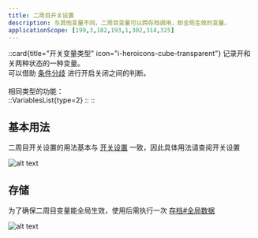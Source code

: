 ```yaml
---
title: 二周目开关设置
description: 与其他变量不同，二周目变量可以跨存档调用，即全局生效的变量。
applicationScope: [199,3,182,193,1,302,314,325]
---
```


::card{title="开关变量类型" icon="i-heroicons-cube-transparent"}
记录开和关两种状态的一种变量。<br>
可以借助 [条件分歧](../logic/conditionalbranch) 进行开启关闭之间的判断。<br><br>
相同类型的功能：<br>
  ::VariablesList{type=2}
  ::
::

## 基本用法

二周目开关设置的用法基本与 [开关设置](/zh_hans/commands/gameprogress/switchs) 一致，因此具体用法请查阅开关设置

![alt text](https://cdn.gcw.wiki/gcw/image/zh_hans/commands/gameprogress/ngswitchs/image.png)

## 存储

为了确保二周目变量能全局生效，使用后需执行一次 [存档#全局数据](../system/save#全局数据)

![alt text](https://cdn.gcw.wiki/gcw/image/zh_hans/commands/gameprogress/ngnumbervariables/image-1.png)
